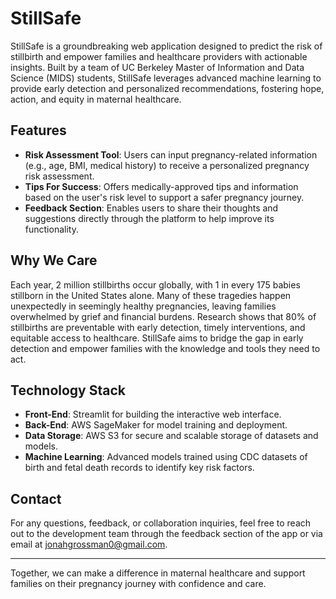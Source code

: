 # StillSafe

StillSafe is a groundbreaking web application designed to predict the risk of stillbirth and empower families and healthcare providers with actionable insights. Built by a team of UC Berkeley Master of Information and Data Science (MIDS) students, StillSafe leverages advanced machine learning to provide early detection and personalized recommendations, fostering hope, action, and equity in maternal healthcare.

## Features

- **Risk Assessment Tool**: Users can input pregnancy-related information (e.g., age, BMI, medical history) to receive a personalized pregnancy risk assessment.
- **Tips For Success**: Offers medically-approved tips and information based on the user's risk level to support a safer pregnancy journey.
- **Feedback Section**: Enables users to share their thoughts and suggestions directly through the platform to help improve its functionality.

## Why We Care

Each year, 2 million stillbirths occur globally, with 1 in every 175 babies stillborn in the United States alone. Many of these tragedies happen unexpectedly in seemingly healthy pregnancies, leaving families overwhelmed by grief and financial burdens. Research shows that 80% of stillbirths are preventable with early detection, timely interventions, and equitable access to healthcare. StillSafe aims to bridge the gap in early detection and empower families with the knowledge and tools they need to act.

## Technology Stack

- **Front-End**: Streamlit for building the interactive web interface.
- **Back-End**: AWS SageMaker for model training and deployment.
- **Data Storage**: AWS S3 for secure and scalable storage of datasets and models.
- **Machine Learning**: Advanced models trained using CDC datasets of birth and fetal death records to identify key risk factors.

## Contact

For any questions, feedback, or collaboration inquiries, feel free to reach out to the development team through the feedback section of the app or via email at jonahgrossman0@gmail.com.

---

Together, we can make a difference in maternal healthcare and support families on their pregnancy journey with confidence and care.

